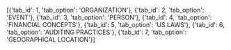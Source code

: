 [{'tab_id': 1, 'tab_option': 'ORGANIZATION'}, {'tab_id': 2, 'tab_option': 'EVENT'}, {'tab_id': 3, 'tab_option': 'PERSON'}, {'tab_id': 4, 'tab_option': 'FINANCIAL CONCEPTS'}, {'tab_id': 5, 'tab_option': 'US LAWS'}, {'tab_id': 6, 'tab_option': 'AUDITING PRACTICES'}, {'tab_id': 7, 'tab_option': 'GEOGRAPHICAL LOCATION'}]
